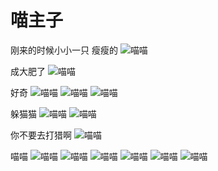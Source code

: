 # 喵主子

刚来的时候小小一只 瘦瘦的
![喵喵](/images/IMG_6429.jpg)

成大肥了
![喵喵](/images/chouchou.jpg)

好奇
![喵喵](/images/IMG_6516.jpg)
![喵喵](/images/IMG_7849.jpg)
![喵喵](/images/IMG_6526.jpg)

躲猫猫
![喵喵](/images/duomaomao.jpg)
![喵喵](/images/duomaomao2.jpg)

你不要去打猎啊
![喵喵](/images/IMG_8380.jpg)

喵喵
![喵喵](/images/IMG_6527.jpg)
![喵喵](/images/IMG_7248.jpg)
![喵喵](/images/IMG_7541.jpg)
![喵喵](/images/IMG_7651.jpg)
![喵喵](/images/IMG_7808.jpg)
![喵喵](/images/hei.jpg)



